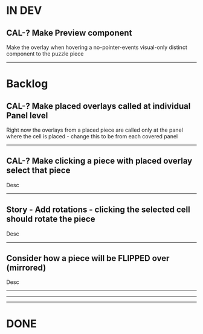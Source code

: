 # IN DEV

## CAL-? Make Preview component

Make the overlay when hovering a no-pointer-events visual-only distinct component to the puzzle piece

---

# Backlog

## CAL-? Make placed overlays called at individual Panel level

Right now the overlays from a placed piece are called only at the panel where the cell is placed - change this to be from each covered panel

---

## CAL-? Make clicking a piece with placed overlay select that piece

Desc

---

## Story - Add rotations - clicking the selected cell should rotate the piece

Desc

---

## Consider how a piece will be FLIPPED over (mirrored)

Desc

---

---

---

# DONE
